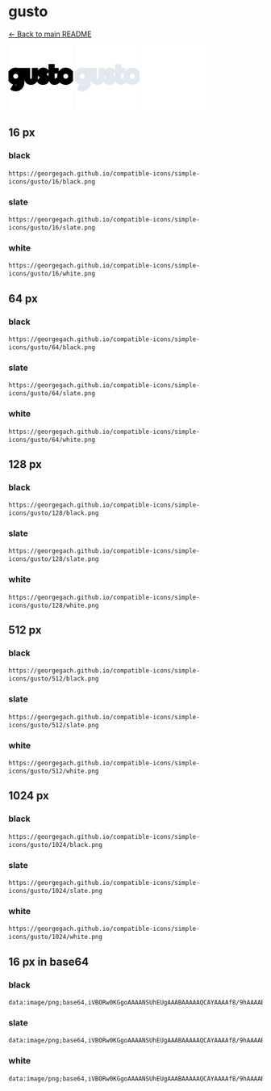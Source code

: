 # gusto

[← Back to main README](../../README.md)


<img src="./128/black.png" width="128" alt="gusto black icon" />
<img src="./128/slate.png" width="128" alt="gusto slate icon" />
<img src="./128/white.png" width="128" alt="gusto white icon" />

## 16 px

### black
```
https://georgegach.github.io/compatible-icons/simple-icons/gusto/16/black.png
```

### slate
```
https://georgegach.github.io/compatible-icons/simple-icons/gusto/16/slate.png
```

### white
```
https://georgegach.github.io/compatible-icons/simple-icons/gusto/16/white.png
```

## 64 px

### black
```
https://georgegach.github.io/compatible-icons/simple-icons/gusto/64/black.png
```

### slate
```
https://georgegach.github.io/compatible-icons/simple-icons/gusto/64/slate.png
```

### white
```
https://georgegach.github.io/compatible-icons/simple-icons/gusto/64/white.png
```

## 128 px

### black
```
https://georgegach.github.io/compatible-icons/simple-icons/gusto/128/black.png
```

### slate
```
https://georgegach.github.io/compatible-icons/simple-icons/gusto/128/slate.png
```

### white
```
https://georgegach.github.io/compatible-icons/simple-icons/gusto/128/white.png
```

## 512 px

### black
```
https://georgegach.github.io/compatible-icons/simple-icons/gusto/512/black.png
```

### slate
```
https://georgegach.github.io/compatible-icons/simple-icons/gusto/512/slate.png
```

### white
```
https://georgegach.github.io/compatible-icons/simple-icons/gusto/512/white.png
```

## 1024 px

### black
```
https://georgegach.github.io/compatible-icons/simple-icons/gusto/1024/black.png
```

### slate
```
https://georgegach.github.io/compatible-icons/simple-icons/gusto/1024/slate.png
```

### white
```
https://georgegach.github.io/compatible-icons/simple-icons/gusto/1024/white.png
```

## 16 px in base64

### black
```
data:image/png;base64,iVBORw0KGgoAAAANSUhEUgAAABAAAAAQCAYAAAAf8/9hAAAABmJLR0QA/wD/AP+gvaeTAAAAzklEQVQ4je3RLUuDURjG8d+zBxGDIHPMpFkwWlyxmFcWBJNYDMKSn0Cw2fwAVq0Gv4laTC4tbHOiE9+1XBZBEfOucnO/nP85130Yq/zj3CR28Izud8Ac2lhCAyuptzCBTXzgCIu4wCqauIIORqHf4AmHyYd4wAC3eEEvtRE6FdSxjfM03lDBe4YLXCceBHaJLdSL3NrHLO4xFVAVd5jJq14Dn04+QK2Mj40saoi9eD3BKeZxjDMsxN7X/nZhHY/xtP/bV/ykEmtY/s/hsfgEms8zzOzWqc0AAAAASUVORK5CYII=
```

### slate
```
data:image/png;base64,iVBORw0KGgoAAAANSUhEUgAAABAAAAAQCAYAAAAf8/9hAAAABmJLR0QA/wD/AP+gvaeTAAABH0lEQVQ4je3RMSvEcRzH8ffn+z/kSgkxG+xKHoA8B6ukZLGTSdmMMpg8CU9AsbFhUXJH/F24/+XucnX/38duomy81vf4hn/fcnPjoftGa+Oh0Zz92nT73J7K3F8h0bTSgLIsKtZ53+U84Qs7W6ikdJqk4xBnEWz2y3LGZNOlKkeqPxV1BeOGAXDHSdWQDhNel+hiBhEfQIZVFW7ZriKMeQ2kSdCaki8huhIlIrAS5gUkQU1GJO8ZvRG6trUCMan7vGgaXiXGnWgjhmW6lsdQvGOPGveE+oZS9ghSD/OGmAiSV8ETNkNIPcGWxbPQPsQO4krowKGdgDvENsknEi8kL/PQKJbqeeujnjc7d3mx++NFtrNaXizWHou531j+F30CxFGWrmQ1M/0AAAAASUVORK5CYII=
```

### white
```
data:image/png;base64,iVBORw0KGgoAAAANSUhEUgAAABAAAAAQCAYAAAAf8/9hAAAABmJLR0QA/wD/AP+gvaeTAAAA20lEQVQ4je3RsSvEcRzG8dfvLkQpoZPRYFcyS/4Dg8mipFvs/gAl+QssrP4AizKyscnOIIO7S5xO4bF8M5jOfs/y9OnT83ze9WGgvpRkJMlOkoW/uyrJDDbRwRBquMYSbrCCS5zhCruYxxxOqiQPmCrhLsZwhCbeMYwe6mX3Ujxo1dDANm5L4KtQfOMZFe6LH6KNu0LdqJJ00CoUbxgtRZN4xQQ+8FnKx8vcxnSVZA3HBfURB4XoolzewjmesIFTLGMW+5KsJ+kl6SbZ6/czv0pST7KaZPHf4YHADxOTV9MvAhrOAAAAAElFTkSuQmCC
```

